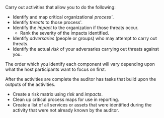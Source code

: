 
Carry out activities that allow you to do the following:

  * Identify and map critical organizational *process'*.
  * Identify *threats* to those process'.
  * Identify the *impact* to the organization if those threats occur.
    * Rank the severity of the impacts identified.
  * Identify *adversaries* (people or groups) who may attempt to carry out threats.
  * Identify the actual *risk* of your adversaries carrying out threats against you.

The order which you identify each component will vary depending upon what the host participants want to focus on first.

After the activities are complete the auditor has tasks that build upon the outputs of the activities.

  * Create a risk matrix using *risk* and *impacts*.
  * Clean up critical process maps for use in reporting.
  * Create a list of all services or assets that were identified during the activity that were not already known by the auditor.
